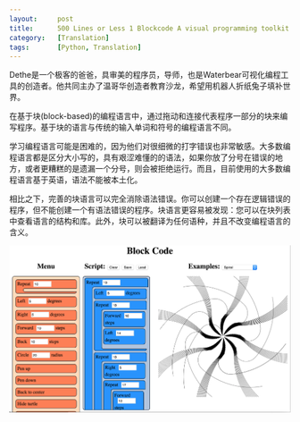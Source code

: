 ```yaml
---
layout:     post
title:      500 Lines or Less 1 Blockcode A visual programming toolkit 翻译 
category:   [Translation] 
tags:       [Python, Translation]
---
```


Dethe是一个极客的爸爸，具审美的程序员，导师，也是Waterbear可视化编程工具的创造者。他共同主办了温哥华创造者教育沙龙，希望用机器人折纸兔子填补世界。

在基于块(block-based)的编程语言中，通过拖动和连接代表程序一部分的块来编写程序。基于块的语言与传统的输入单词和符号的编程语言不同。

学习编程语言可能是困难的，因为他们对很细微的打字错误也非常敏感。大多数编程语言都是区分大小写的，具有艰涩难懂的的语法，如果你放了分号在错误的地方，或者更糟糕的是遗漏一个分号，则会被拒绝运行。而且，目前使用的大多数编程语言基于英语，语法不能被本土化。

相比之下，完善的块语言可以完全消除语法错误。你可以创建一个存在逻辑错误的程序，但不能创建一个有语法错误的程序。块语言更容易被发现：您可以在块列表中查看语言的结构和库。此外，块可以被翻译为任何语种，并且不改变编程语言的含义。

![](/images/python/blockcode_ide.png)


